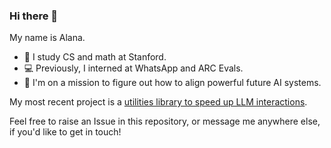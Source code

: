 ### Hi there 👋

My name is Alana.

- 🌱 I study CS and math at Stanford.
- 💻 Previously, I interned at WhatsApp and ARC Evals.
- 🚀 I'm on a mission to figure out how to align powerful future AI systems.

My most recent project is a [utilities library to speed up LLM interactions](https://github.com/alat-rights/alana-utilities).

Feel free to raise an Issue in this repository, or message me anywhere else, if you'd like to get in touch!
